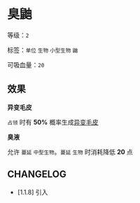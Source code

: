 # 臭鼬

等级：`2`

标签：`单位` `生物` `小型生物` `鼬`

可吸血量：`20`

## 效果

**异变毛皮**

`占领` 时有 **50%** 概率生成[异变毛皮](异变毛皮.md)

**臭液**

允许 `蔓延` `中型生物`。`蔓延` `生物` 时消耗降低 **20** 点

## CHANGELOG

- [1.1.8] 引入
